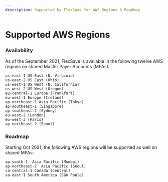 ```yaml
---
description: Supported by FlexSave for AWS Regions & Roadmap
---
```


# Supported AWS Regions

### Availability

As of the September 2021, FlexSave is available in the following twelve AWS regions on shared Master Payer Accounts \(MPAs\):

```text
us-east-1 US East (N. Virginia)
us-east-2 US East (Ohio)
us-west-1 US West (N. California)
us-west-2 US West (Oregon)
eu-central-1 Europe (Frankfurt)
eu-west-1 Europe (Ireland)
ap-northeast-1 Asia Pacific (Tokyo)
ap-southeast-1 (Singapore)
ap-southeast-2 (Sydney)
eu-west-2 (London)
eu-west-3 (Paris)
ap-northeast-2 (Seoul)
```

### Roadmap

Starting Oct 2021, the following AWS regions will be supported as well on shared MPAs:

```text
ap-south-1  Asia Pacific (Mumbai)
ap-northeast-2  Asia Pacific (Seoul)
ca-central-1 Canada (Central)
sa-east-1 South America (São Paulo)
```

